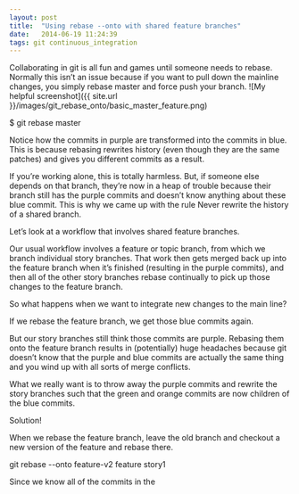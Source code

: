 ```yaml
---
layout: post
title:  "Using rebase --onto with shared feature branches"
date:   2014-06-19 11:24:39
tags: git continuous_integration
---
```

Collaborating in git is all fun and games until someone needs to rebase. Normally this isn’t an issue because if you want to pull down the mainline changes, you simply rebase master and force push your branch.
![My helpful screenshot]({{ site.url }}/images/git_rebase_onto/basic_master_feature.png)

$ git rebase master

Notice how the commits in purple are transformed into the commits in  blue. This is because rebasing rewrites history (even though they are the same patches) and gives you different commits as a result. 

If you’re working alone, this is totally harmless. But, if someone else depends on that branch, they’re now in a heap of trouble because their branch still has the purple commits and doesn’t know anything about these blue commit. This is why we came up with the rule Never rewrite the history of a shared branch.

Let’s look at a workflow that involves shared feature branches.

Our usual workflow involves a feature or topic branch, from which we branch individual story branches. That work then gets merged back up into the feature branch when it’s finished (resulting in the purple commits), and then all of the other story branches rebase continually to pick up those changes to the feature branch.

So what happens when we want to integrate new changes to the main line?

If we rebase the feature branch, we get those blue commits again.

But our story branches still think those commits are purple. Rebasing them onto the feature branch results in (potentially) huge headaches because git doesn’t know that the purple and blue commits are actually the same thing and you wind up with all sorts of merge conflicts.

What we really want is to throw away the purple commits and rewrite the story branches such that the green and orange commits are now children of the blue commits.

Solution!

When we rebase the feature branch, leave the old branch and checkout a new version of the feature and rebase there.




git rebase --onto feature-v2 feature story1

Since we know all of the commits in the 

 

